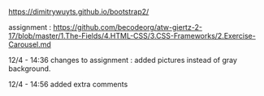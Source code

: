 https://dimitrywuyts.github.io/bootstrap2/

assignment : https://github.com/becodeorg/atw-giertz-2-17/blob/master/1.The-Fields/4.HTML-CSS/3.CSS-Frameworks/2.Exercise-Carousel.md

12/4 - 14:36 changes to assignment : added pictures instead of gray background.
 
12/4 - 14:56 added extra comments

